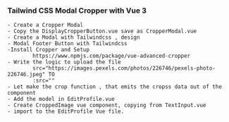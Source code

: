 ### Tailwind CSS Modal Cropper with Vue 3
    - Create a Cropper Modal
    - Copy the DisplayCropperButton.vue save as CropperModal.vue
    - Create a Modal with Tailwindcss , design
    - Modal Footer Button with Tailwindcss
    -Install Cropper and Setup
            https://www.npmjs.com/package/vue-advanced-cropper
    - Write the logic to upload the file 
            src="https://images.pexels.com/photos/226746/pexels-photo-226746.jpeg" TO
            :src=""
    - Let make the crop function , that emits the cropss data out of the component
    - Add the model in EditProfile.vue
    - Create CroppedImage vue component, copying from TextInput.vue
    - import to the EditProfile Vue file.
